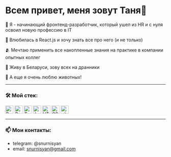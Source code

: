# Всем привет, меня зовут Таня👋 


<p>💪 Я - начинающий фронтенд-разработчик, который ушел из HR и с нуля освоил новую профессию в IT</p>
<p>🚀 Влюбилась в React.js и хочу знать все про него (и не только)</p>
<p>🫂 Мечтаю применить все накопленные знания на практике в компании опытных коллег</p>
<p>🥔 Живу в Беларуси, зову всех на дранники</p>
<p>🦜 А еще я очень люблю животных!</p>

-----

### 🛠️ Мой стек:

<img src="https://img.shields.io/badge/-React.js-%23282C34?style=flat-square&logo=react" alt="React logo" title="React" height="25" /> <img src="https://img.shields.io/badge/Redux-282C34?logo=redux&logoColor=764ABC" alt="Redux logo" title="Redux" height="25" /> <img src="https://img.shields.io/badge/TypeScript-282C34?logo=typescript&logoColor=3178C6" alt="TypeScript logo" title="TypeScript" height="25" />
<img src="https://img.shields.io/badge/JavaScript-282C34?logo=javascript&logoColor=F7DF1E" alt="JavaScript logo" title="JavaScript" height="25" /> <img src="https://img.shields.io/badge/HTML5-282C34?logo=html5&logoColor=E34F26" alt="HTML5 logo" title="HTML5" height="25" />
<img src="https://img.shields.io/badge/CSS3-282C34?logo=css3&logoColor=1572B6" alt="CSS3 logo" title="CSS" height="25" /> <img src="https://img.shields.io/badge/git-282C34?logo=git&logoColor=F05032" alt="git logo" title="git" height="25" />

-----

### 📫 Мои контакты:
- telegram: @snurnisyan
- email: snurnisyan@gmail.com

<!---
snurnisyan/snurnisyan is a ✨ special ✨ repository because its `README.md` (this file) appears on your GitHub profile.
You can click the Preview link to take a look at your changes.
--->
